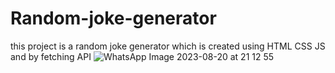 # Random-joke-generator
this project is a random joke generator  which is created using HTML CSS JS and by fetching API
![WhatsApp Image 2023-08-20 at 21 12 55](https://github.com/karnastha1997/Random-joke-generator/assets/97830799/aa90a149-1e4f-476e-ab58-5497243b8604)
